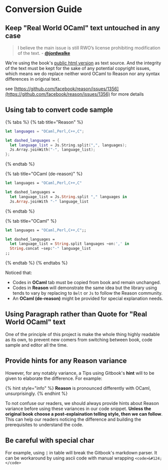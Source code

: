 # Conversion Guide

## Keep "Real World OCaml" text untouched in any case

> I believe the main issue is still RWO’s license prohibiting modification of the text. - [**@jordwalke**](https://github.com/jordwalke)

We're using the book's [public html version](https://realworldocaml.org/v1/en/html/index.html) as text source. And the integrity of the text must be kept for the sake of any potential copyright issues, which means we do replace neither word OCaml to Reason nor any syntax differences in original text.

see [https://github.com/facebook/reason/issues/1356](https://github.com/facebook/reason/issues/1356) for more details

## Using tab to convert code sample

{% tabs %}
{% tab title="Reason" %}
```swift
let languages = "OCaml,Perl,C++,C";

let dashed_languages = {
  let language_list = Js.String.split(",", languages);
  Js.Array.joinWith("-", language_list);
};
```
{% endtab %}

{% tab title="OCaml \(de-reason\)" %}
```ocaml
let languages = "OCaml,Perl,C++,C"

let dashed_languages =
  let language_list = Js.String.split "," languages in
  Js.Array.joinWith "-" language_list
```
{% endtab %}

{% tab title="OCaml" %}
```ocaml
let languages = "OCaml,Perl,C++,C";;

let dashed_languages =
  let language_list = String.split languages ~on:',' in
  String.concat ~sep:"-" language_list
;;
```
{% endtab %}
{% endtabs %}

Noticed that:

* Codes in **OCaml** tab must be copied from book and remain unchanged.
* Codes in **Reason** will demonstrate the same idea but the library using tends to vary by replacing to `Belt` or `Js` to follow the Reason community.
* An **OCaml \(de-reason\)** might be provided for special explanation needs.

## Using Paragraph rather than Quote for "Real World OCaml" text

One of the principle of this project is make the whole thing highly readable as its own, to prevent new comers from switching between book, code sample and editor all the time.

## Provide hints for any Reason variance

However, for any notably variance, a Tips using Gitbook's **hint** will to be given to elaborate the difference. For example:

{% hint style="info" %}
**Reason** is pronounced differently with OCaml, unsurprisingly.
{% endhint %}

To not confuse our readers, we should always provide hints about Reason variance before using these variances in our code snippet. **Unless the original book choose a post-explaination telling style, then we can follow**. This can help our readers noticing the difference and building the prerequisites to understand the code.

## Be careful with special char

For example, using `|` in table will break the Gitbook's markdown parser. It can be workaround by using ascii code with manual wrapping `<code>&#124;</code>`

